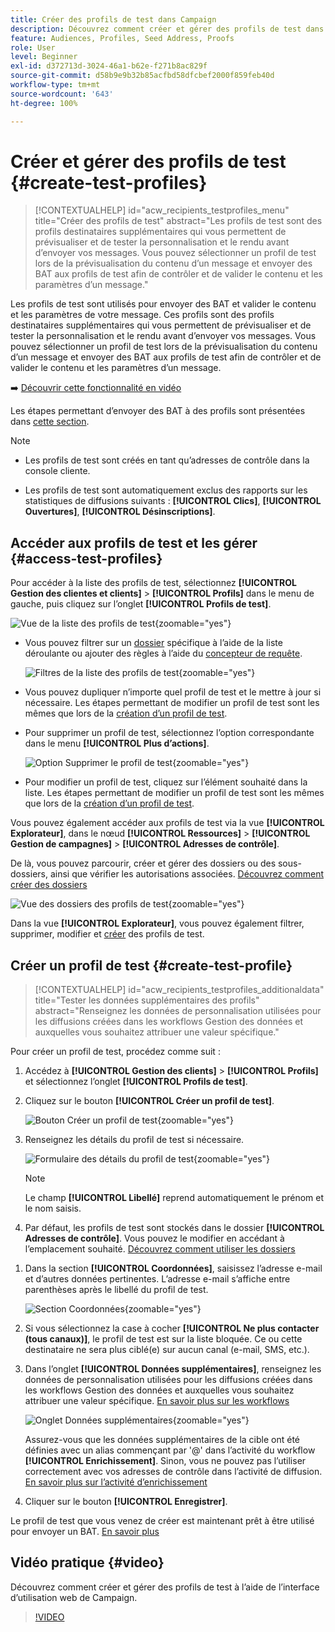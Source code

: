 ```yaml
---
title: Créer des profils de test dans Campaign
description: Découvrez comment créer et gérer des profils de test dans Adobe Campaign.
feature: Audiences, Profiles, Seed Address, Proofs
role: User
level: Beginner
exl-id: d372713d-3024-46a1-b62e-f271b8ac829f
source-git-commit: d58b9e9b32b85acfbd58dfcbef2000f859feb40d
workflow-type: tm+mt
source-wordcount: '643'
ht-degree: 100%

---
```


# Créer et gérer des profils de test {#create-test-profiles}

>[!CONTEXTUALHELP]
>id="acw_recipients_testprofiles_menu"
>title="Créer des profils de test"
>abstract="Les profils de test sont des profils destinataires supplémentaires qui vous permettent de prévisualiser et de tester la personnalisation et le rendu avant d’envoyer vos messages. Vous pouvez sélectionner un profil de test lors de la prévisualisation du contenu d’un message et envoyer des BAT aux profils de test afin de contrôler et de valider le contenu et les paramètres d’un message."

Les profils de test sont utilisés pour envoyer des BAT et valider le contenu et les paramètres de votre message. Ces profils sont des profils destinataires supplémentaires qui vous permettent de prévisualiser et de tester la personnalisation et le rendu avant d’envoyer vos messages. Vous pouvez sélectionner un profil de test lors de la prévisualisation du contenu d’un message et envoyer des BAT aux profils de test afin de contrôler et de valider le contenu et les paramètres d’un message.

➡️ [Découvrir cette fonctionnalité en vidéo](#video)

<!--Learn more about test profiles in the [Campaign v8 (client console) documentation](https://experienceleague.adobe.com/docs/campaign/campaign-v8/audience/add-profiles/test-profiles.html){target="_blank"}.-->

Les étapes permettant d’envoyer des BAT à des profils sont présentées dans [cette section](../preview-test/test-deliveries.md#test-profiles).

>[!NOTE]
>
>* Les profils de test sont créés en tant qu’adresses de contrôle dans la console cliente.
>
>* Les profils de test sont automatiquement exclus des rapports sur les statistiques de diffusions suivants : **[!UICONTROL Clics]**, **[!UICONTROL Ouvertures]**, **[!UICONTROL Désinscriptions]**.

## Accéder aux profils de test et les gérer {#access-test-profiles}

Pour accéder à la liste des profils de test, sélectionnez **[!UICONTROL Gestion des clientes et clients]** > **[!UICONTROL Profils]** dans le menu de gauche, puis cliquez sur l’onglet **[!UICONTROL Profils de test]**.

![Vue de la liste des profils de test](assets/test-profile-list.png){zoomable="yes"}

* Vous pouvez filtrer sur un [dossier](../get-started/permissions.md#folders) spécifique à l’aide de la liste déroulante ou ajouter des règles à l’aide du [concepteur de requête](../query/query-modeler-overview.md).

  ![Filtres de la liste des profils de test](assets/test-profile-list-filters.png){zoomable="yes"}

* Vous pouvez dupliquer n’importe quel profil de test et le mettre à jour si nécessaire. Les étapes permettant de modifier un profil de test sont les mêmes que lors de la [création d’un profil de test](#create-test-profile).

* Pour supprimer un profil de test, sélectionnez l’option correspondante dans le menu **[!UICONTROL Plus d’actions]**.

  ![Option Supprimer le profil de test](assets/test-profile-list-delete.png){zoomable="yes"}

* Pour modifier un profil de test, cliquez sur l’élément souhaité dans la liste. Les étapes permettant de modifier un profil de test sont les mêmes que lors de la [création d’un profil de test](#create-test-profile).

Vous pouvez également accéder aux profils de test via la vue **[!UICONTROL Explorateur]**, dans le nœud **[!UICONTROL Ressources]** > **[!UICONTROL Gestion de campagnes]** > **[!UICONTROL Adresses de contrôle]**.

De là, vous pouvez parcourir, créer et gérer des dossiers ou des sous-dossiers, ainsi que vérifier les autorisations associées. [Découvrez comment créer des dossiers](../get-started/permissions.md#folders)

![Vue des dossiers des profils de test](assets/test-profiles-folders.png){zoomable="yes"}

Dans la vue **[!UICONTROL Explorateur]**, vous pouvez également filtrer, supprimer, modifier et [créer](#create-test-profile) des profils de test.

## Créer un profil de test {#create-test-profile}

>[!CONTEXTUALHELP]
>id="acw_recipients_testprofiles_additionaldata"
>title="Tester les données supplémentaires des profils"
>abstract="Renseignez les données de personnalisation utilisées pour les diffusions créées dans les workflows Gestion des données et auxquelles vous souhaitez attribuer une valeur spécifique."

Pour créer un profil de test, procédez comme suit :

1. Accédez à **[!UICONTROL Gestion des clients]** > **[!UICONTROL Profils]** et sélectionnez l’onglet **[!UICONTROL Profils de test]**.

1. Cliquez sur le bouton **[!UICONTROL Créer un profil de test]**.

   ![Bouton Créer un profil de test](assets/test-profile-create.png){zoomable="yes"}

1. Renseignez les détails du profil de test si nécessaire. <!--Most of the fields are the same as when creating profiles. [Learn more]-->

   ![Formulaire des détails du profil de test](assets/test-profile-details.png){zoomable="yes"}

   >[!NOTE]
   >
   >Le champ **[!UICONTROL Libellé]** reprend automatiquement le prénom et le nom saisis.

1. Par défaut, les profils de test sont stockés dans le dossier **[!UICONTROL Adresses de contrôle]**. Vous pouvez le modifier en accédant à l’emplacement souhaité. [Découvrez comment utiliser les dossiers](../get-started/permissions.md#folders)

   <!--![](assets/test-profile-folder.png){zoomable="yes"}-->

<!--
You do not need to enter all fields of each tab when creating a seed address. Missing personalization elements are entered randomly during delivery analysis. (Not valid?)
-->

1. Dans la section **[!UICONTROL Coordonnées]**, saisissez l’adresse e-mail et d’autres données pertinentes. L’adresse e-mail s’affiche entre parenthèses après le libellé du profil de test.

   ![Section Coordonnées](assets/test-profile-address.png){zoomable="yes"}

1. Si vous sélectionnez la case à cocher **[!UICONTROL Ne plus contacter (tous canaux)]**, le profil de test est sur la liste bloquée. Ce ou cette destinataire ne sera plus ciblé(e) sur aucun canal (e-mail, SMS, etc.).

1. Dans l’onglet **[!UICONTROL Données supplémentaires]**, renseignez les données de personnalisation utilisées pour les diffusions créées dans les workflows Gestion des données et auxquelles vous souhaitez attribuer une valeur spécifique. [En savoir plus sur les workflows](../workflows/gs-workflows.md)

   ![Onglet Données supplémentaires](assets/test-profile-additional-data.png){zoomable="yes"}

   Assurez-vous que les données supplémentaires de la cible ont été définies avec un alias commençant par &#39;@&#39; dans l’activité du workflow **[!UICONTROL Enrichissement]**. Sinon, vous ne pouvez pas l’utiliser correctement avec vos adresses de contrôle dans l’activité de diffusion. [En savoir plus sur l’activité d’enrichissement](../workflows/activities/enrichment.md)

1. Cliquer sur le bouton **[!UICONTROL Enregistrer]**.

Le profil de test que vous venez de créer est maintenant prêt à être utilisé pour envoyer un BAT. [En savoir plus](../preview-test/test-deliveries.md#test-profiles)

<!--Use test profiles in Direct mail? cf v7/v8-->

## Vidéo pratique {#video}

Découvrez comment créer et gérer des profils de test à l’aide de l’interface d’utilisation web de Campaign.

>[!VIDEO](https://video.tv.adobe.com/v/3442844?quality=12)